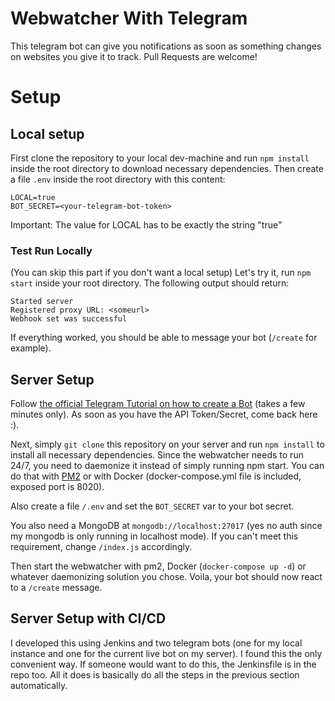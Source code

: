 # Webwatcher With Telegram
This telegram bot can give you notifications as soon as something changes on websites you give it to track. Pull Requests are welcome!

# Setup
## Local setup
First clone the repository to your local dev-machine and run `npm install` inside the root directory to download necessary dependencies. Then create a file `.env` inside the root directory with this content:

```
LOCAL=true
BOT_SECRET=<your-telegram-bot-token>
```

Important: The value for LOCAL has to be exactly the string "true"

### Test Run Locally
(You can skip this part if you don't want a local setup)
Let's try it, run `npm start` inside your root directory. The following output should return:
```
Started server
Registered proxy URL: <someurl>
Webhook set was successful
```
If everything worked, you should be able to message your bot (`/create` for example).

## Server Setup
Follow [the official Telegram Tutorial on how to create a Bot](https://core.telegram.org/bots#3-how-do-i-create-a-bot) (takes a few minutes only). As soon as you have the API Token/Secret, come back here :).

Next, simply `git clone` this repository on your server and run `npm install` to install all necessary dependencies. Since the webwatcher needs to run 24/7, you need to daemonize it instead of simply running npm start. You can do that with [PM2](https://pm2.io/) or with Docker (docker-compose.yml file is included, exposed port is 8020).

Also create a file `/.env` and set the `BOT_SECRET` var to your bot secret.

You also need a MongoDB at `mongodb://localhost:27017` (yes no auth since my mongodb is only running in localhost mode). If you can't meet this requirement, change `/index.js` accordingly.

Then start the webwatcher with pm2, Docker (`docker-compose up -d`) or whatever daemonizing solution you chose. Voila, your bot should now react to a `/create` message.

## Server Setup with CI/CD
I developed this using Jenkins and two telegram bots (one for my local instance and one for the current live bot on my server). I found this the only convenient way. If someone would want to do this, the Jenkinsfile is in the repo too. All it does is basically do all the steps in the previous section automatically.
